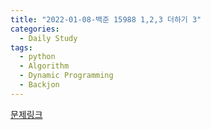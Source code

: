 ```yaml
---
title: "2022-01-08-백준 15988 1,2,3 더하기 3"
categories:
  - Daily Study
tags:
  - python
  - Algorithm
  - Dynamic Programming
  - Backjon
---
```



[문제링크](https://www.acmicpc.net/problem/15988)


<script src=https://gist.github.com/a884b59e90a2a279bf098fbb1dbf1ac5.js></script>